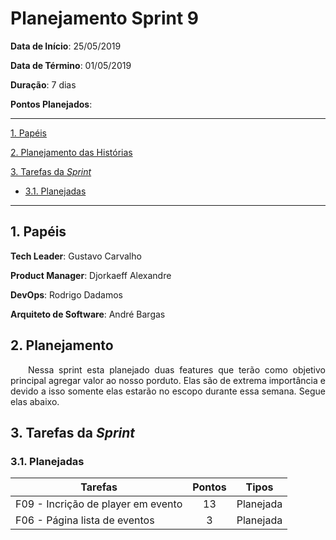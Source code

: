 # Planejamento Sprint 9

**Data de Início**: 25/05/2019

**Data de Término**: 01/05/2019

**Duração**: 7 dias

**Pontos Planejados**: 

-------

[1. Papéis](#_1-papéis)

[2. Planejamento das Histórias](#_2-planejamento-das-historias)

[3. Tarefas da _Sprint_](#_3-tarefas-da-sprint)  

* [3.1. Planejadas](#_31-planejadas)

-------

## 1. Papéis

**Tech Leader**: Gustavo Carvalho

**Product Manager**: Djorkaeff Alexandre

**DevOps**: Rodrigo Dadamos

**Arquiteto de Software**: André Bargas

## 2. Planejamento
<p style="text-align:justify">&emsp;&emsp;Nessa sprint esta planejado duas features que terão como objetivo principal agregar valor ao nosso porduto. Elas são de extrema importância e devido a isso somente elas estarão no escopo durante essa semana. Segue elas abaixo.</p>

## 3. Tarefas da _Sprint_

### 3.1. Planejadas

|Tarefas|Pontos|Tipos|
|--|:--:|:--:|
|F09 - Incrição de player em evento|13|Planejada|
|F06 - Página lista de eventos |3|Planejada|
